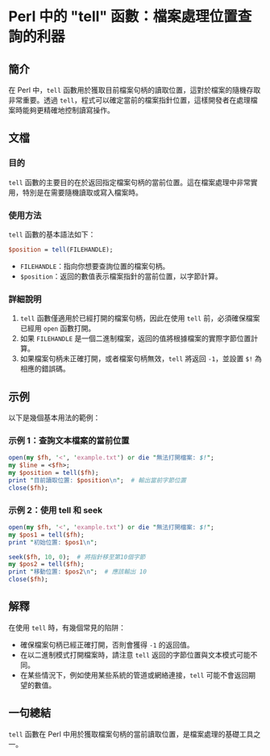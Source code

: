 <!--
Meta Description: # Perl 中的 "tell" 函數：檔案處理位置查詢的利器 ## 簡介 在 Perl 中，`tell` 函數用於獲取目前檔案句柄的讀取位置，這對於檔案的隨機存取非常重要。透過 `tell`，程式可以確定當前的檔案指針位置，這樣開發者在處理檔案時能夠更精確地控制讀寫操作。 ## 文檔 ### 目的...
Meta Keywords: tell, perl, position, filehandle, open
-->

# Perl 中的 "tell" 函數：檔案處理位置查詢的利器

## 簡介
在 Perl 中，`tell` 函數用於獲取目前檔案句柄的讀取位置，這對於檔案的隨機存取非常重要。透過 `tell`，程式可以確定當前的檔案指針位置，這樣開發者在處理檔案時能夠更精確地控制讀寫操作。

## 文檔
### 目的
`tell` 函數的主要目的在於返回指定檔案句柄的當前位置。這在檔案處理中非常實用，特別是在需要隨機讀取或寫入檔案時。

### 使用方法
`tell` 函數的基本語法如下：

```perl
$position = tell(FILEHANDLE);
```

- `FILEHANDLE`：指向你想要查詢位置的檔案句柄。
- `$position`：返回的數值表示檔案指針的當前位置，以字節計算。

### 詳細說明
1. `tell` 函數僅適用於已經打開的檔案句柄，因此在使用 `tell` 前，必須確保檔案已經用 `open` 函數打開。
2. 如果 `FILEHANDLE` 是一個二進制檔案，返回的值將根據檔案的實際字節位置計算。
3. 如果檔案句柄未正確打開，或者檔案句柄無效，`tell` 將返回 `-1`，並設置 `$!` 為相應的錯誤碼。

## 示例
以下是幾個基本用法的範例：

### 示例 1：查詢文本檔案的當前位置
```perl
open(my $fh, '<', 'example.txt') or die "無法打開檔案: $!";
my $line = <$fh>;
my $position = tell($fh);
print "目前讀取位置: $position\n";  # 輸出當前字節位置
close($fh);
```

### 示例 2：使用 tell 和 seek
```perl
open(my $fh, '<', 'example.txt') or die "無法打開檔案: $!";
my $pos1 = tell($fh);
print "初始位置: $pos1\n";

seek($fh, 10, 0);  # 將指針移至第10個字節
my $pos2 = tell($fh);
print "移動位置: $pos2\n";  # 應該輸出 10
close($fh);
```

## 解釋
在使用 `tell` 時，有幾個常見的陷阱：
- 確保檔案句柄已經正確打開，否則會獲得 `-1` 的返回值。
- 在以二進制模式打開檔案時，請注意 `tell` 返回的字節位置與文本模式可能不同。
- 在某些情況下，例如使用某些系統的管道或網絡連接，`tell` 可能不會返回期望的數值。

## 一句總結
`tell` 函數在 Perl 中用於獲取檔案句柄的當前讀取位置，是檔案處理的基礎工具之一。
